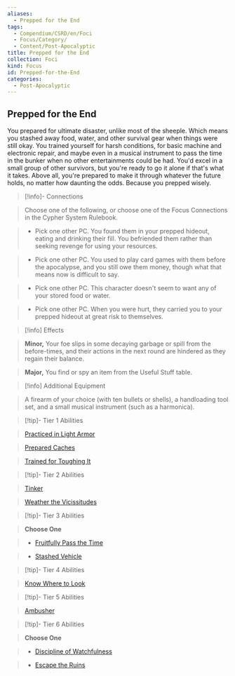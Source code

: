 ```yaml
---
aliases:
  - Prepped for the End
tags:
  - Compendium/CSRD/en/Foci
  - Focus/Category/
  - Content/Post-Apocalyptic
title: Prepped for the End
collection: Foci
kind: Focus
id: Prepped-for-the-End
categories:
  - Post-Apocalyptic
---
```

## Prepped for the End    
You prepared for ultimate disaster, unlike most of the sheeple. Which means you stashed away food, water, and other survival gear when things were still okay. You trained yourself for harsh conditions, for basic machine and electronic repair, and maybe even in a musical instrument to pass the time in the bunker when no other entertainments could be had. You'd excel in a small group of other survivors, but you're ready to go it alone if that's what it takes. Above all, you're prepared to make it through whatever the future holds, no matter how daunting the odds. Because you prepped wisely.    
  
>[!info]- Connections    
>Choose one of the following, or choose one of the Focus Connections in the Cypher System Rulebook.    
>- Pick one other PC. You found them in your prepped hideout, eating and drinking their fill. You befriended them rather than seeking revenge for using your resources.    
>- Pick one other PC. You used to play card games with them before the apocalypse, and you still owe them money, though what that means now is difficult to say.    
>- Pick one other PC. This character doesn't seem to want any of your stored food or water.    
>- Pick one other PC. When you were hurt, they carried you to your prepped hideout at great risk to themselves.    
  
>[!info] Effects    
>**Minor,** Your foe slips in some decaying garbage or spill from the before-times, and their actions in the next round are hindered as they regain their balance.    
>**Major,** You find or spy an item from the Useful Stuff table.    
  
>[!info] Additional Equipment    
>A firearm of your choice (with ten bullets or shells), a handloading tool set, and a small musical instrument (such as a harmonica).    
  
  
>[!tip]- Tier 1 Abilities    
> [Practiced in Light Armor](Practiced-in-Light-Armor.md)    
> [Prepared Caches](Prepared-Caches.md)    
> [Trained for Toughing It](Trained-for-Toughing-It.md)    
  
  
>[!tip]- Tier 2 Abilities    
> [Tinker](Tinker.md)    
> [Weather the Vicissitudes](Weather-the-Vicissitudes.md)    
  
  
>[!tip]- Tier 3 Abilities    
> **Choose One**    
>- [Fruitfully Pass the Time](Fruitfully-Pass-the-Time.md)    
>- [Stashed Vehicle](Stashed-Vehicle.md)    
  
  
>[!tip]- Tier 4 Abilities    
> [Know Where to Look](Know-Where-to-Look.md)    
  
  
>[!tip]- Tier 5 Abilities    
> [Ambusher](Ambusher.md)    
  
  
>[!tip]- Tier 6 Abilities    
> **Choose One**    
>- [Discipline of Watchfulness](Discipline-of-Watchfulness.md)    
>- [Escape the Ruins](Escape-the-Ruins.md)
